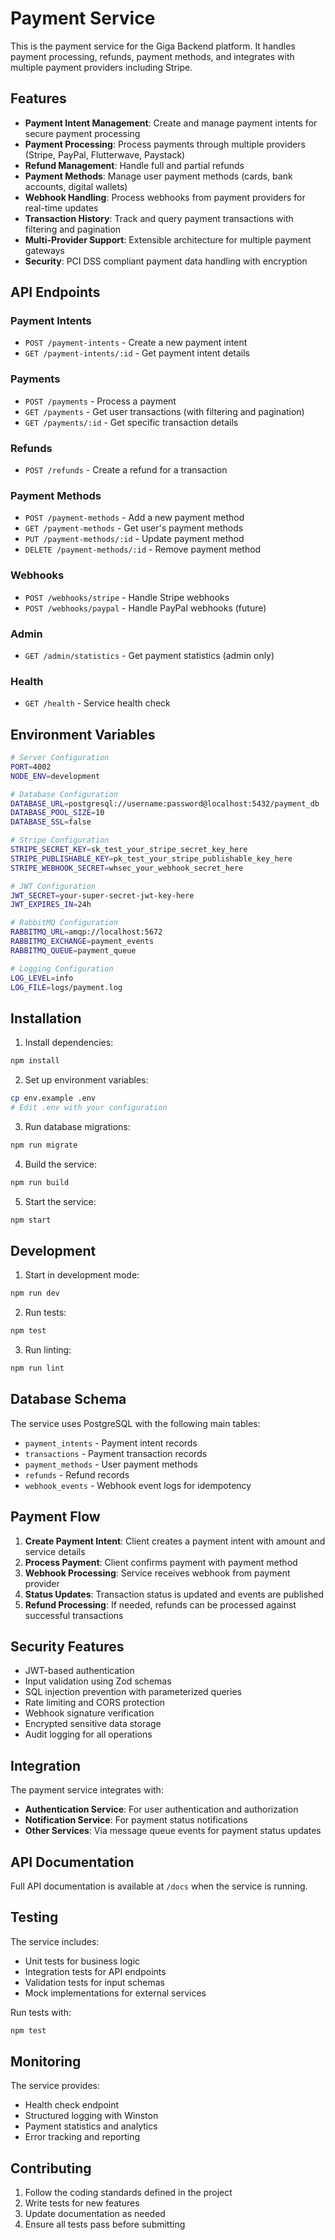 # Payment Service

This is the payment service for the Giga Backend platform. It handles payment processing, refunds, payment methods, and integrates with multiple payment providers including Stripe.

## Features

- **Payment Intent Management**: Create and manage payment intents for secure payment processing
- **Payment Processing**: Process payments through multiple providers (Stripe, PayPal, Flutterwave, Paystack)
- **Refund Management**: Handle full and partial refunds
- **Payment Methods**: Manage user payment methods (cards, bank accounts, digital wallets)
- **Webhook Handling**: Process webhooks from payment providers for real-time updates
- **Transaction History**: Track and query payment transactions with filtering and pagination
- **Multi-Provider Support**: Extensible architecture for multiple payment gateways
- **Security**: PCI DSS compliant payment data handling with encryption

## API Endpoints

### Payment Intents
- `POST /payment-intents` - Create a new payment intent
- `GET /payment-intents/:id` - Get payment intent details

### Payments
- `POST /payments` - Process a payment
- `GET /payments` - Get user transactions (with filtering and pagination)
- `GET /payments/:id` - Get specific transaction details

### Refunds
- `POST /refunds` - Create a refund for a transaction

### Payment Methods
- `POST /payment-methods` - Add a new payment method
- `GET /payment-methods` - Get user's payment methods
- `PUT /payment-methods/:id` - Update payment method
- `DELETE /payment-methods/:id` - Remove payment method

### Webhooks
- `POST /webhooks/stripe` - Handle Stripe webhooks
- `POST /webhooks/paypal` - Handle PayPal webhooks (future)

### Admin
- `GET /admin/statistics` - Get payment statistics (admin only)

### Health
- `GET /health` - Service health check

## Environment Variables

```bash
# Server Configuration
PORT=4002
NODE_ENV=development

# Database Configuration
DATABASE_URL=postgresql://username:password@localhost:5432/payment_db
DATABASE_POOL_SIZE=10
DATABASE_SSL=false

# Stripe Configuration
STRIPE_SECRET_KEY=sk_test_your_stripe_secret_key_here
STRIPE_PUBLISHABLE_KEY=pk_test_your_stripe_publishable_key_here
STRIPE_WEBHOOK_SECRET=whsec_your_webhook_secret_here

# JWT Configuration
JWT_SECRET=your-super-secret-jwt-key-here
JWT_EXPIRES_IN=24h

# RabbitMQ Configuration
RABBITMQ_URL=amqp://localhost:5672
RABBITMQ_EXCHANGE=payment_events
RABBITMQ_QUEUE=payment_queue

# Logging Configuration
LOG_LEVEL=info
LOG_FILE=logs/payment.log
```

## Installation

1. Install dependencies:
```bash
npm install
```

2. Set up environment variables:
```bash
cp env.example .env
# Edit .env with your configuration
```

3. Run database migrations:
```bash
npm run migrate
```

4. Build the service:
```bash
npm run build
```

5. Start the service:
```bash
npm start
```

## Development

1. Start in development mode:
```bash
npm run dev
```

2. Run tests:
```bash
npm test
```

3. Run linting:
```bash
npm run lint
```

## Database Schema

The service uses PostgreSQL with the following main tables:

- `payment_intents` - Payment intent records
- `transactions` - Payment transaction records
- `payment_methods` - User payment methods
- `refunds` - Refund records
- `webhook_events` - Webhook event logs for idempotency

## Payment Flow

1. **Create Payment Intent**: Client creates a payment intent with amount and service details
2. **Process Payment**: Client confirms payment with payment method
3. **Webhook Processing**: Service receives webhook from payment provider
4. **Status Updates**: Transaction status is updated and events are published
5. **Refund Processing**: If needed, refunds can be processed against successful transactions

## Security Features

- JWT-based authentication
- Input validation using Zod schemas
- SQL injection prevention with parameterized queries
- Rate limiting and CORS protection
- Webhook signature verification
- Encrypted sensitive data storage
- Audit logging for all operations

## Integration

The payment service integrates with:

- **Authentication Service**: For user authentication and authorization
- **Notification Service**: For payment status notifications
- **Other Services**: Via message queue events for payment status updates

## API Documentation

Full API documentation is available at `/docs` when the service is running.

## Testing

The service includes:

- Unit tests for business logic
- Integration tests for API endpoints
- Validation tests for input schemas
- Mock implementations for external services

Run tests with:
```bash
npm test
```

## Monitoring

The service provides:

- Health check endpoint
- Structured logging with Winston
- Payment statistics and analytics
- Error tracking and reporting

## Contributing

1. Follow the coding standards defined in the project
2. Write tests for new features
3. Update documentation as needed
4. Ensure all tests pass before submitting

